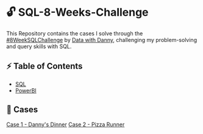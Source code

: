 # 🔓 SQL-8-Weeks-Challenge

This Repository contains the cases I solve through the [#8WeekSQLChallenge](https://8weeksqlchallenge.com) by [Data with Danny](https://datawithdanny.com/), challenging my problem-solving and query skills with SQL. 

 ## ⚡ Table of Contents
- [SQL](#sql)
- [PowerBI](#powerbi)

## 💼 Cases

[Case 1 - Danny's Dinner](https://github.com/minhhaole/SQL-8-Weeks-Challenge/tree/main/Case%201%20-%20Dannys%20Diner)
[Case 2 - Pizza Runner](https://github.com/minhhaole/SQL-8-Weeks-Challenge/tree/main/Case%202%20-%20Pizza%20Runner)
